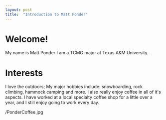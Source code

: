 ```yaml
---
layout: post
title:  "Introduction to Matt Ponder"
---
```


# Welcome!

My name is Matt Ponder
I am a TCMG major at Texas A&M University.

# Interests

I love the outdoors; My major hobbies include: snowboarding, rock climbing, 
hammock camping and more.
I also really enjoy coffee in all of it's aspects. I have worked at a local 
specialty coffee shop for a little over a year, and I still enjoy going to 
work every day.

/PonderCoffee.jpg
